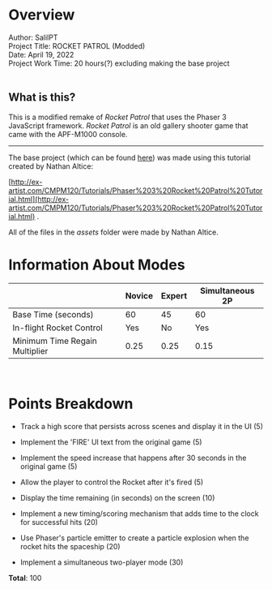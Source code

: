 # Overview

Author: SalilPT<br>
Project Title: ROCKET PATROL (Modded)<br>
Date: April 19, 2022<br>
Project Work Time: 20 hours(?) excluding making the base project<br>
<br>

## What is this?

This is a modified remake of *Rocket Patrol* that uses the Phaser 3 JavaScript framework.
*Rocket Patrol* is an old gallery shooter game that came with the APF-M1000 console.

---

The base project (which can be found [here](https://github.com/SalilPT/CMPM120-Rocket-Patrol)) was made using this tutorial created by Nathan Altice:

[http://ex-artist.com/CMPM120/Tutorials/Phaser%203%20Rocket%20Patrol%20Tutorial.html](http://ex-artist.com/CMPM120/Tutorials/Phaser%203%20Rocket%20Patrol%20Tutorial.html) .

All of the files in the *assets* folder were made by Nathan Altice.
<br>

# Information About Modes

| | Novice | Expert | Simultaneous 2P |
| --- | --- | --- | --- |
| Base Time (seconds) | 60 | 45 | 60 |
| In-flight Rocket Control | Yes | No | Yes |
| Minimum Time Regain Multiplier | 0.25 | 0.25 | 0.15 |
<br>

# Points Breakdown

- Track a high score that persists across scenes and display it in the UI (5)
- Implement the 'FIRE' UI text from the original game (5)
- Implement the speed increase that happens after 30 seconds in the original game (5)
- Allow the player to control the Rocket after it's fired (5)

- Display the time remaining (in seconds) on the screen (10)

- Implement a new timing/scoring mechanism that adds time to the clock for successful hits (20)
- Use Phaser's particle emitter to create a particle explosion when the rocket hits the spaceship (20)

- Implement a simultaneous two-player mode (30)

**Total**: 100
